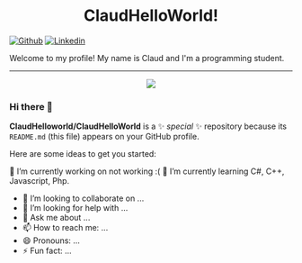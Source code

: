 
<h1 align="center">ClaudHelloWorld!</h1>

[![Github](https://img.shields.io/badge/-Github-000?style=flat&logo=Github&logoColor=white)](https://github.com/ClaudHelloWorld)
[![Linkedin](https://img.shields.io/badge/-LinkedIn-blue?style=flat&logo=Linkedin&logoColor=white)](https://www.linkedin.com/in/claudinei-gomes-3735741b2/)

Welcome to my profile! My name is Claud and I'm a programming student.
<hr>

<p align="center">
  <img src="https://github-readme-stats.vercel.app/api?username=ClaudHelloWorld&show_icons=true&hide=contribs,prs&cache_seconds=86400&theme=react" />
</p>


### Hi there 👋



**ClaudHelloworld/ClaudHelloWorld** is a ✨ _special_ ✨ repository because its `README.md` (this file) appears on your GitHub profile.

Here are some ideas to get you started:

 🔭 I’m currently working on not working :(
 🌱 I’m currently learning C#, C++, Javascript, Php.
- 👯 I’m looking to collaborate on ...
- 🤔 I’m looking for help with ...
- 💬 Ask me about ...
- 📫 How to reach me: ...
- 😄 Pronouns: ...
- ⚡ Fun fact: ...

